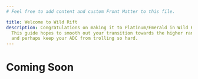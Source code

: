 ```yaml
---
# Feel free to add content and custom Front Matter to this file.

title: Welcome to Wild Rift
description: Congratulations on making it to Platinum/Emerald in Wild Rift!
  This guide hopes to smooth out your transition towards the higher ranks
  and perhaps keep your ADC from trolling so hard.
---
```


# Coming Soon

